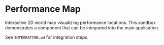 # Performance Map

Interactive 2D world map visualizing performance locations. This sandbox demonstrates a component that can be integrated into the main application.

See `INTEGRATION.md` for integration steps.
